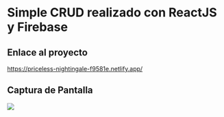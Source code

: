 # Simple CRUD realizado con ReactJS y Firebase

## Enlace al proyecto
https://priceless-nightingale-f9581e.netlify.app/

## Captura de Pantalla
<img src="https://i.imgur.com/VHF1dTg.jpg" />





